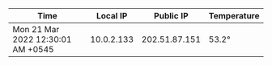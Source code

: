 | Time     | Local IP | Public IP | Temperature |
| ----------- | ----------- | ----------- | ----------- |
| Mon 21 Mar 2022 12:30:01 AM +0545      | 10.0.2.133     | 202.51.87.151  | 53.2° |

